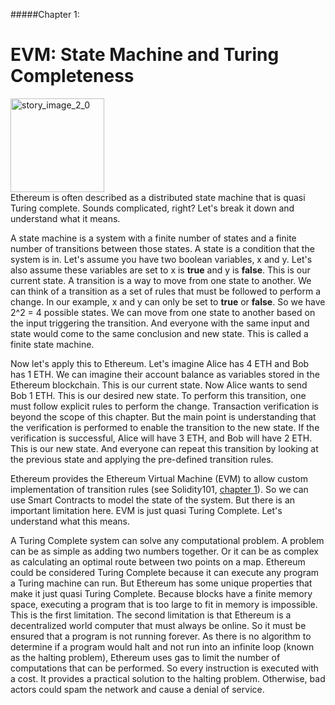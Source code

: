 #####Chapter 1:

# EVM: State Machine and Turing Completeness

<ContentWrapp>
  <div class="imgContainer">
    <img alt="story_image_2_0" src="/images/chapter/man.svg" width="150px" height="150px">
  </div>

  <div class="itemsContainer">
    <div class="item-text">
    Ethereum is often described as a distributed state machine that is quasi Turing complete. Sounds complicated, right? Let's break it down and understand what it means.
    </div>
  </div>
</ContentWrapp>

A state machine is a system with a finite number of states and a finite number of transitions between those states. A state is a condition that the system is in. Let's assume you have two boolean variables, x and y. Let's also assume these variables are set to x is **true** and y is **false**. This is our current state.
A transition is a way to move from one state to another. We can think of a transition as a set of rules that must be followed to perform a change. In our example, x and y can only be set to **true** or **false**. So we have 2^2 = 4 possible states. We can move from one state to another based on the input triggering the transition. And everyone with the same input and state would come to the same conclusion and new state. This is called a finite state machine.

Now let's apply this to Ethereum. Let's imagine Alice has 4 ETH and Bob has 1 ETH. We can imagine their account balance as variables stored in the Ethereum blockchain. This is our current state. Now Alice wants to send Bob 1 ETH. This is our desired new state. To perform this transition, one must follow explicit rules to perform the change. Transaction verification is beyond the scope of this chapter. But the main point is understanding that the verification is performed to enable the transition to the new state. If the verification is successful, Alice will have 3 ETH, and Bob will have 2 ETH. This is our new state. And everyone can repeat this transition by looking at the previous state and applying the pre-defined transition rules.

Ethereum provides the Ethereum Virtual Machine (EVM) to allow custom implementation of transition rules (see Solidity101, [chapter 1](https://www.chainlink.education/solidityIntroduction/chapter-1)). So we can use Smart Contracts to model the state of the system. But there is an important limitation here. EVM is just quasi Turing Complete. Let's understand what this means.

A Turing Complete system can solve any computational problem. A problem can be as simple as adding two numbers together. Or it can be as complex as calculating an optimal route between two points on a map. Ethereum could be considered Turing Complete because it can execute any program a Turing machine can run. But Ethereum has some unique properties that make it just quasi Turing Complete. Because blocks have a finite memory space, executing a program that is too large to fit in memory is impossible. This is the first limitation.
The second limitation is that Ethereum is a decentralized world computer that must always be online. So it must be ensured that a program is not running forever. As there is no algorithm to determine if a program would halt and not run into an infinite loop (known as the halting problem), Ethereum uses gas to limit the number of computations that can be performed. So every instruction is executed with a cost. It provides a practical solution to the halting problem. Otherwise, bad actors could spam the network and cause a denial of service.
